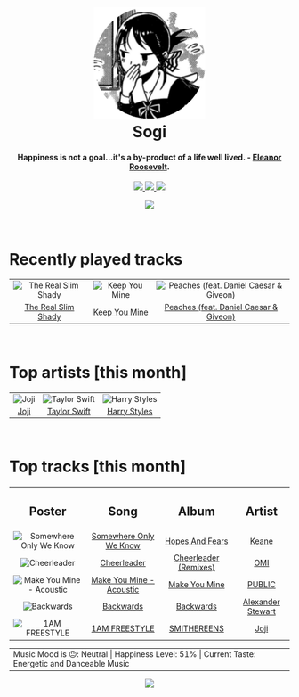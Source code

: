<h1 align='center'>
  <br>
  <a href='https://www.youtube.com/watch?v=dQw4w9WgXcQ'><img src='avatar.png' alt='Sogi' width='200'></a>
  <br>
  Sogi
  <br>
</h1>

<h4 align='center'>Happiness is not a goal...it's a by-product of a life well lived. - <a href='https://duckduckgo.com/?q=Eleanor+Roosevelt' target='_blank'>Eleanor Roosevelt</a>.</h4>

<p align='center' socials>
  <a href='https://discord.com/invite/96EA7ENfV9'>
    <img src='https://img.shields.io/badge/Discord-server-blue'>
  </a>
  <a href='https://sxoxgxi.github.io/'>
    <img src='https://img.shields.io/website?down_color=red&down_message=offline&label=Website&up_color=light%20green&up_message=online&url=https://sxoxgxi.github.io/'>
  </a>
  <img src='https://img.shields.io/badge/Layout-Synced-brightgreen' class='layout'>
</p socials>
<p status, align='center'>
  <a href='https://open.spotify.com/user/317777c47jvjnq6zzzwbijw6gbmi?si=d1aee88debdf46d8'>
    <img src="https://img.shields.io/badge/Playing-Phases-&?style=social&logo=spotify">
  </a>
</p status>
<!------ RECENTLY PLAYED ------>

<p recentlyplayed, float='left'>
  <br>
  <h1>Recently played tracks</h1>
  <p></p>
  <table style='width:100%'>
<tr align='center'>
<td>
<img class='artists' src='https://i.scdn.co/image/ab67616d0000b273dbb3dd82da45b7d7f31b1b42' alt='The Real Slim Shady' style='width:50%'>
</td>
<td>
<img class='artists' src='https://i.scdn.co/image/ab67616d0000b273f4d67f35cc3cffe7913d3ba3' alt='Keep You Mine' style='width:50%'>
</td>
<td>
<img class='artists' src='https://i.scdn.co/image/ab67616d0000b273e6f407c7f3a0ec98845e4431' alt='Peaches (feat. Daniel Caesar & Giveon)' style='width:50%'>
</td>
</tr>
<tr align='center'>
<td>
<a href='https://open.spotify.com/track/3yfqSUWxFvZELEM4PmlwIR'>The Real Slim Shady</a>
</td>
<td>
<a href='https://open.spotify.com/track/0OJN2A3Qyvd7pwSF0AIteC'>Keep You Mine</a>
</td>
<td>
<a href='https://open.spotify.com/track/4iJyoBOLtHqaGxP12qzhQI'>Peaches (feat. Daniel Caesar & Giveon)</a>
</td>
</tr>
</table>

</p recentlyplayed>
<!------ .RECENTLY PLAYED ------>
<!------ TOP ARTISTS ------>

<p topartists, float='left'>
  <br>
  <h1>Top artists [this month]</h1>
  <p></p>
  <table style='width:100%'>
<tr align='center'>
<td>
<img class='artists' src='https://i.scdn.co/image/ab6761610000e5eb4111c95b5f430c3265c7304b' alt='Joji' style='width:50%'>
</td>
<td>
<img class='artists' src='https://i.scdn.co/image/ab6761610000e5eb6a224073987b930f99adc706' alt='Taylor Swift' style='width:50%'>
</td>
<td>
<img class='artists' src='https://i.scdn.co/image/ab6761610000e5ebf7db7c8ede90a019c54590bb' alt='Harry Styles' style='width:50%'>
</td>
</tr>
<tr align='center'>
<td>
<a href='https://open.spotify.com/artist/3MZsBdqDrRTJihTHQrO6Dq' target='_blank'>Joji</a>
</td>
<td>
<a href='https://open.spotify.com/artist/06HL4z0CvFAxyc27GXpf02' target='_blank'>Taylor Swift</a>
</td>
<td>
<a href='https://open.spotify.com/artist/6KImCVD70vtIoJWnq6nGn3' target='_blank'>Harry Styles</a>
</td>
</tr>
</table>

</p topartists>
<!------ .TOP ARTISTS ------>

<!------ TOP SONGS ------>

<p topsongs, float='left' >
  <br>
  <h1>Top tracks [this month]</h1>
  <p></p>
  <table style='width:100%'>
    <tr align='center'>
      <td>
      <h2>Poster</h2>
      </td>
      <td>
      <h2>Song</h2>
      </td>
      <td>
      <h2>Album</h2>
      </td>
      <td>
      <h2>Artist</h2>
      </td>
    </tr><tr align='center'>
      <td><img class='artists' src='https://i.scdn.co/image/ab67616d0000b2737d6cd95a046a3c0dacbc7d33' alt='Somewhere Only We Know' style='width:10%'>
      </td>
      <td>
      <a href='https://open.spotify.com/track/1SKPmfSYaPsETbRHaiA18G'>Somewhere Only We Know</a>
      </td>
      <td>
      <a href='https://open.spotify.com/album/0MlTOiC5ZYKFGeZ8h3D4rd'>Hopes And Fears</a>
      </td>
      <td>
      <a href='https://open.spotify.com/artist/53A0W3U0s8diEn9RhXQhVz'>Keane</a>
      </td>
    </tr><tr align='center'>
      <td><img class='artists' src='https://i.scdn.co/image/ab67616d0000b273f2acc383d9fed6d541220777' alt='Cheerleader' style='width:10%'>
      </td>
      <td>
      <a href='https://open.spotify.com/track/1lKYAkBFQokUi59xi6FWqC'>Cheerleader</a>
      </td>
      <td>
      <a href='https://open.spotify.com/album/5ajqo3BCJU7MGEhA2tXUyN'>Cheerleader (Remixes)</a>
      </td>
      <td>
      <a href='https://open.spotify.com/artist/5MouCg6ta7zAxsfMEbc1uh'>OMI</a>
      </td>
    </tr><tr align='center'>
      <td><img class='artists' src='https://i.scdn.co/image/ab67616d0000b2730d0621554b1c6c9dbf3556be' alt='Make You Mine - Acoustic' style='width:10%'>
      </td>
      <td>
      <a href='https://open.spotify.com/track/65Ki57yTO2fXdtKPOaS15n'>Make You Mine - Acoustic</a>
      </td>
      <td>
      <a href='https://open.spotify.com/album/2CxrZinzjDXZidyx5EP214'>Make You Mine</a>
      </td>
      <td>
      <a href='https://open.spotify.com/artist/4vxaQs6vK54nK89J1VtLex'>PUBLIC</a>
      </td>
    </tr><tr align='center'>
      <td><img class='artists' src='https://i.scdn.co/image/ab67616d0000b273f336551e673acd06f57878c5' alt='Backwards' style='width:10%'>
      </td>
      <td>
      <a href='https://open.spotify.com/track/0DsIoA5io9H9ViOl2YNLcR'>Backwards</a>
      </td>
      <td>
      <a href='https://open.spotify.com/album/6aoNAm8yGoOu1E0ct0gsOi'>Backwards</a>
      </td>
      <td>
      <a href='https://open.spotify.com/artist/0znpFLuaey34oJTE1jHSnT'>Alexander Stewart</a>
      </td>
    </tr><tr align='center'>
      <td><img class='artists' src='https://i.scdn.co/image/ab67616d0000b273eaac2a7955f5b8967991cacb' alt='1AM FREESTYLE' style='width:10%'>
      </td>
      <td>
      <a href='https://open.spotify.com/track/0FqBNLXlTNimxmVRdDMj6b'>1AM FREESTYLE</a>
      </td>
      <td>
      <a href='https://open.spotify.com/album/2hEnymoejldpuxSdTnkard'>SMITHEREENS</a>
      </td>
      <td>
      <a href='https://open.spotify.com/artist/3MZsBdqDrRTJihTHQrO6Dq'>Joji</a>
      </td>
    </tr></table>
</p topsongs>
<table classification align='center'>
  <td>Music Mood is 😐: Neutral | Happiness Level: 51% | Current Taste: Energetic and Danceable Music</td>
</table classification>
<!------ .TOP SONGS ------>
<p align='center'>
  <img src='https://profile-counter.glitch.me/sxoxgxi/count.svg'>
</p>
